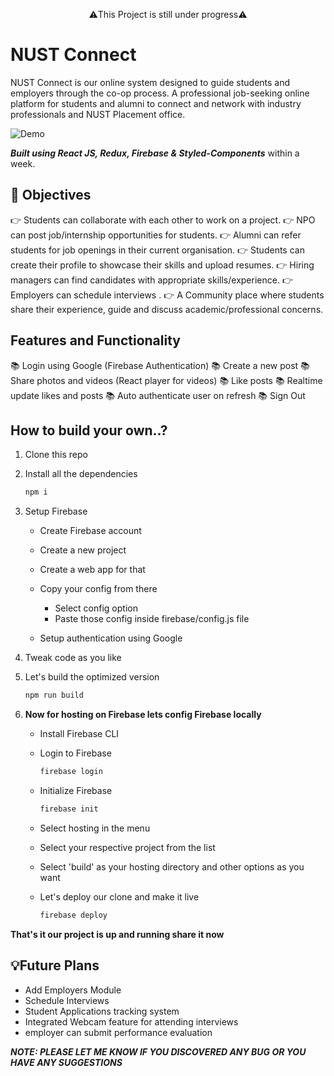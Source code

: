 <p align="center">⚠️This Project is still under progress⚠️ </p>

# NUST Connect

NUST Connect is our online system designed to guide students and employers through the co-op process. A professional job-seeking online platform for students and alumni to connect and network with industry professionals and NUST Placement office.

![Demo](demo.gif)

**_Built using React JS, Redux, Firebase & Styled-Components_** within a week.

## 🚀 Objectives 
👉 Students can collaborate with each other to work on a project.
👉 NPO can post job/internship opportunities for students. 
👉 Alumni can refer students for job openings in their current organisation. 
👉 Students can create their profile to showcase their skills and upload resumes. 
👉 Hiring managers can find candidates with appropriate skills/experience.
👉 Employers can schedule interviews . 
👉 A Community place where students share their experience, guide and discuss academic/professional concerns.


## Features and Functionality

📚 Login using Google (Firebase Authentication)
📚   Create a new post
📚   Share photos and videos (React player for videos)
📚   Like posts
📚   Realtime update likes and posts
📚   Auto authenticate user on refresh
📚   Sign Out

## How to build your own..?

1. Clone this repo
1. Install all the dependencies
    ```bash
    npm i
    ```
1. Setup Firebase

    - Create Firebase account
    - Create a new project
    - Create a web app for that
    - Copy your config from there

        - Select config option
        - Paste those config inside firebase/config.js file

    - Setup authentication using Google

1. Tweak code as you like
1. Let's build the optimized version

    ```bash
    npm run build
    ```

1. **Now for hosting on Firebase lets config Firebase locally**

    - Install Firebase CLI
    - Login to Firebase

        ```bash
        firebase login
        ```

    - Initialize Firebase

        ```bash
        firebase init
        ```

    - Select hosting in the menu
    - Select your respective project from the list
    - Select 'build' as your hosting directory and other options as you want
    - Let's deploy our clone and make it live

        ```bash
        firebase deploy
        ```

**That's it our project is up and running share it now**

## 💡Future Plans

-   Add Employers Module 
-   Schedule Interviews
-   Student Applications tracking system
-   Integrated Webcam feature for attending interviews
-   employer  can submit performance evaluation

**_NOTE: PLEASE LET ME KNOW IF YOU DISCOVERED ANY BUG OR YOU HAVE ANY SUGGESTIONS_**
